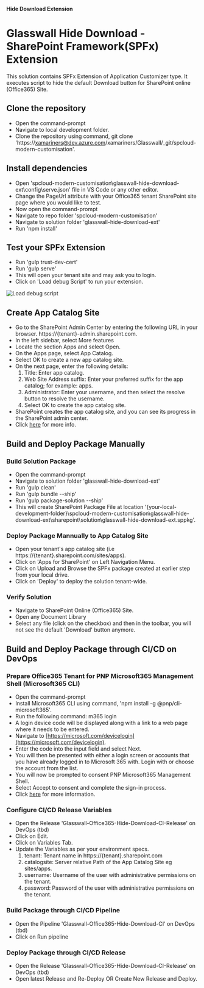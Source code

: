 **Hide Download Extension**

# Glasswall Hide Download - SharePoint Framework(SPFx) Extension

This solution contains SPFx Extension of Application Customizer type. It executes script to hide the default Download button for SharePoint online (Office365) Site.

## Clone the repository
- Open the command-prompt
- Navigate to local development folder.
- Clone the repository using command, git clone 'https://xamariners@dev.azure.com/xamariners/Glasswall/_git/spcloud-modern-customisation'.

## Install dependencies
- Open 'spcloud-modern-customisation\glasswall-hide-download-ext\config\serve.json' file in VS Code or any other editor.
- Change the PageUrl attribute with your Office365 tenant SharePoint site page where you would like to test.
- Now open the command-prompt
- Navigate to repo folder 'spcloud-modern-customisation'
- Navigate to solution folder 'glasswall-hide-download-ext'
- Run 'npm install'

## Test your SPFx Extension
- Run 'gulp trust-dev-cert'
- Run 'gulp serve'
- This will open your tenant site and may ask you to login.
- Click on 'Load debug Script' to run your extension.

![Load debug script](https://docs.microsoft.com/en-us/sharepoint/dev/images/ext-com-accept-debug-scripts.png)

## Create App Catalog Site
- Go to the SharePoint Admin Center by entering the following URL in your browser. https://{tenant}-admin.sharepoint.com.
- In the left sidebar, select More features
- Locate the section Apps and select Open.
- On the Apps page, select App Catalog.
- Select OK to create a new app catalog site.
- On the next page, enter the following details:
    1. Title: Enter app catalog.
    2. Web Site Address suffix: Enter your preferred suffix for the app catalog; for example: apps.
    3. Administrator: Enter your username, and then select the resolve button to resolve the username.
    4. Select OK to create the app catalog site.
- SharePoint creates the app catalog site, and you can see its progress in the SharePoint admin center.
- Click [here](https://docs.microsoft.com/en-us/sharepoint/dev/spfx/set-up-your-developer-tenant#create-app-catalog-site) for more info.

## Build and Deploy Package Manually

### Build Solution Package
- Open the command-prompt
- Navigate to solution folder 'glasswall-hide-download-ext'
- Run 'gulp clean'
- Run 'gulp bundle --ship'
- Run 'gulp package-solution --ship'
- This will create SharePoint Package File at location '{your-local-development-folder}\spcloud-modern-customisation\glasswall-hide-download-ext\sharepoint\solution\glasswall-hide-download-ext.sppkg'.

### Deploy Package Mannually to App Catalog Site
- Open your tenant's app catalog site (i.e https://{tenant}.sharepoint.com/sites/apps).
- Click on 'Apps for SharePoint' on Left Navigation Menu.
- Click on Upload and Browse the SPFx package created at earlier step from your local drive.
- Click on 'Deploy' to deploy the solution tenant-wide.

### Verify Solution
- Navigate to SharePoint Online (Office365) Site.
- Open any Document Library
- Select any file (click on the checkbox) and then in the toolbar, you will not see the default 'Download' button anymore.

## Build and Deploy Package through CI/CD on DevOps

### Prepare Office365 Tenant for PNP Microsoft365 Management Shell (Microsoft365 CLI)
- Open the command-prompt
- Install Microsoft365 CLI using command, 'npm install -g @pnp/cli-microsoft365'.
- Run the following command: m365 login
- A login device code will be displayed along with a link to a web page where it needs to be entered.
- Navigate to [https://microsoft.com/devicelogin](https://microsoft.com/devicelogin).
- Enter the code into the input field and select Next. 
- You will then be presented with either a login screen or accounts that you have already logged in to Microsoft 365 with. Login with or choose the account from the list.
- You will now be prompted to consent PNP Microsoft365 Management Shell.
- Select Accept to consent and complete the sign-in process.
- Click [here](https://pnp.github.io/cli-microsoft365/user-guide/connecting-office-365/) for more information.

### Configure CI/CD Release Variables
- Open the Release 'Glasswall-Office365-Hide-Download-CI-Release' on DevOps (tbd)
- Click on Edit.
- Click on Variables Tab.
- Update the Variables as per your environment specs.
    1. tenant: Tenant name in https://{tenant}.sharepoint.com
    2. catalogsite: Server relative Path of the App Catalog Site eg sites/apps.
    3. username: Username of the user with administrative permissions on the tenant.
    4. password: Password of the user with administrative permissions on the tenant.

### Build Package through CI/CD Pipeline
- Open the Pipeline 'Glasswall-Office365-Hide-Download-CI' on DevOps (tbd)
- Click on Run pipeline

### Deploy Package through CI/CD Release
- Open the Release 'Glasswall-Office365-Hide-Download-CI-Release' on DevOps (tbd)
- Open latest Release and Re-Deploy OR Create New Release and Deploy.
